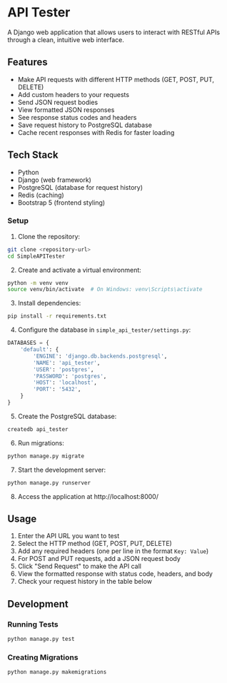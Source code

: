 # API Tester

A Django web application that allows users to interact with RESTful APIs through a clean, intuitive web interface.

## Features

- Make API requests with different HTTP methods (GET, POST, PUT, DELETE)
- Add custom headers to your requests
- Send JSON request bodies
- View formatted JSON responses
- See response status codes and headers
- Save request history to PostgreSQL database
- Cache recent responses with Redis for faster loading

## Tech Stack

- Python
- Django (web framework)
- PostgreSQL (database for request history)
- Redis (caching)
- Bootstrap 5 (frontend styling)

### Setup

1. Clone the repository:
```bash
git clone <repository-url>
cd SimpleAPITester
```

2. Create and activate a virtual environment:
```bash
python -m venv venv
source venv/bin/activate  # On Windows: venv\Scripts\activate
```

3. Install dependencies:
```bash
pip install -r requirements.txt
```

4. Configure the database in `simple_api_tester/settings.py`:
```python
DATABASES = {
    'default': {
        'ENGINE': 'django.db.backends.postgresql',
        'NAME': 'api_tester',
        'USER': 'postgres',
        'PASSWORD': 'postgres',
        'HOST': 'localhost',
        'PORT': '5432',
    }
}
```

5. Create the PostgreSQL database:
```bash
createdb api_tester
```

6. Run migrations:
```bash
python manage.py migrate
```

7. Start the development server:
```bash
python manage.py runserver
```

8. Access the application at http://localhost:8000/

## Usage

1. Enter the API URL you want to test
2. Select the HTTP method (GET, POST, PUT, DELETE)
3. Add any required headers (one per line in the format `Key: Value`)
4. For POST and PUT requests, add a JSON request body
5. Click "Send Request" to make the API call
6. View the formatted response with status code, headers, and body
7. Check your request history in the table below

## Development

### Running Tests

```bash
python manage.py test
```

### Creating Migrations

```bash
python manage.py makemigrations
```

